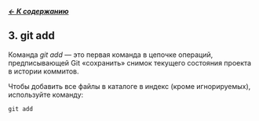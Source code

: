[***<- К содержанию***](./readme.md)

## 3. git add

Команда _git add_ — это первая команда в цепочке операций, предписывающей Git «сохранить» снимок текущего состояния проекта в истории коммитов.

Чтобы добавить все файлы в каталоге в индекс (кроме игнорируемых), используйте команду:
```
git add
```